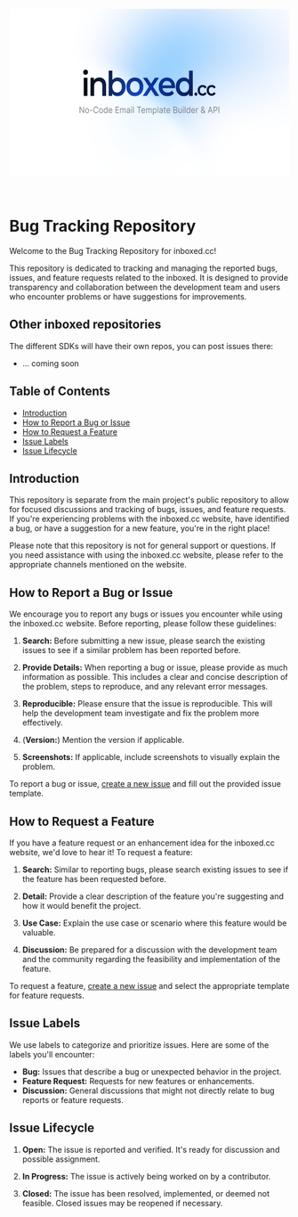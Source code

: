 <p align="center">
  <a href="https://inboxed.cc/">
    <img src="/banner.png" height="300px">
  </a>
</p>

&nbsp;

# Bug Tracking Repository

Welcome to the Bug Tracking Repository for inboxed.cc!

This repository is dedicated to tracking and managing the reported bugs, issues, and feature requests related to the inboxed. It is designed to provide transparency and collaboration between the development team and users who encounter problems or have suggestions for improvements.

## Other inboxed repositories

The different SDKs will have their own repos, you can post issues there:

- ... coming soon
  
## Table of Contents

- [Introduction](#introduction)
- [How to Report a Bug or Issue](#how-to-report-a-bug-or-issue)
- [How to Request a Feature](#how-to-request-a-feature)
- [Issue Labels](#issue-labels)
- [Issue Lifecycle](#issue-lifecycle)

## Introduction

This repository is separate from the main project's public repository to allow for focused discussions and tracking of bugs, issues, and feature requests. If you're experiencing problems with the inboxed.cc website, have identified a bug, or have a suggestion for a new feature, you're in the right place!

Please note that this repository is not for general support or questions. If you need assistance with using the inboxed.cc website, please refer to the appropriate channels mentioned on the website.

## How to Report a Bug or Issue

We encourage you to report any bugs or issues you encounter while using the inboxed.cc website. Before reporting, please follow these guidelines:

1. **Search:** Before submitting a new issue, please search the existing issues to see if a similar problem has been reported before.

2. **Provide Details:** When reporting a bug or issue, please provide as much information as possible. This includes a clear and concise description of the problem, steps to reproduce, and any relevant error messages.

3. **Reproducible:** Please ensure that the issue is reproducible. This will help the development team investigate and fix the problem more effectively.

4. (**Version:**) Mention the version if applicable. 

5. **Screenshots:** If applicable, include screenshots to visually explain the problem.

To report a bug or issue, [create a new issue](../../issues/new) and fill out the provided issue template.

## How to Request a Feature

If you have a feature request or an enhancement idea for the inboxed.cc website, we'd love to hear it! To request a feature:

1. **Search:** Similar to reporting bugs, please search existing issues to see if the feature has been requested before.

2. **Detail:** Provide a clear description of the feature you're suggesting and how it would benefit the project.

3. **Use Case:** Explain the use case or scenario where this feature would be valuable.

4. **Discussion:** Be prepared for a discussion with the development team and the community regarding the feasibility and implementation of the feature.

To request a feature, [create a new issue](../../issues/new) and select the appropriate template for feature requests.

## Issue Labels

We use labels to categorize and prioritize issues. Here are some of the labels you'll encounter:

- **Bug:** Issues that describe a bug or unexpected behavior in the project.
- **Feature Request:** Requests for new features or enhancements.
- **Discussion:** General discussions that might not directly relate to bug reports or feature requests.

## Issue Lifecycle

1. **Open:** The issue is reported and verified. It's ready for discussion and possible assignment.

2. **In Progress:** The issue is actively being worked on by a contributor.

3. **Closed:** The issue has been resolved, implemented, or deemed not feasible. Closed issues may be reopened if necessary.


